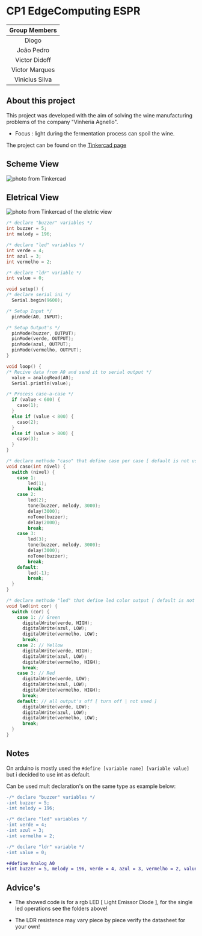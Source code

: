 # CP1 EdgeComputing ESPR
|  Group Members  |
|:--------------:|
| Diogo          | 
| João Pedro     |
| Victor Didoff  | 
| Victor Marques | 
| Vinicius Silva |

## About this project

This project was developed with the aim of solving the wine manufacturing problems of the company "Vinheria Agnello".

* Focus : light during the fermentation process can spoil the wine.

The project can be found on the [Tinkercad page](https://www.tinkercad.com/things/8I0yLO2iu7y-sizzling-jaban-inari/editel?sharecode=OmVJ87-UvctAihjdQgwiKVrBAiRXO5C5j4NxCy4afRk)

## Scheme View
![photo from Tinkercad](https://i.imgur.com/9cxrQ8x.png)

## Eletrical View
![photo from Tinkercad of the eletric view](https://i.imgur.com/aT5Xrrq.png)

```cpp
/* declare "buzzer" variables */
int buzzer = 5;
int melody = 196;

/* declare "led" variables */
int verde = 4;
int azul = 3;
int vermelho = 2;

/* declare "ldr" variable */
int value = 0;

void setup() {
/* declare serial ini */
  Serial.begin(9600);

/* Setup Input */
  pinMode(A0, INPUT);

/* Setup Output's */
  pinMode(buzzer, OUTPUT);
  pinMode(verde, OUTPUT);
  pinMode(azul, OUTPUT);
  pinMode(vermelho, OUTPUT);
}

void loop() {
/* Recive data from A0 and send it to serial output */
  value = analogRead(A0);
  Serial.println(value);

/* Process case-a-case */
  if (value < 600) {
    caso(1);
  }
  else if (value < 800) {
    caso(2);
  }
  else if (value > 800) {
    caso(3);
  }
}

/* declare methode "caso" that define case per case [ default is not used ] */
void caso(int nivel) {
  switch (nivel) {
  	case 1:
    	led(1);
    	break;
    case 2:
    	led(2);
    	tone(buzzer, melody, 3000);
    	delay(3000);
    	noTone(buzzer);
    	delay(2000);
    	break;
    case 3:
    	led(3);
    	tone(buzzer, melody, 3000);
    	delay(3000);
    	noTone(buzzer);
    	break;
    default:
    	led(-1);
    	break;
  }
}

/* declare methode "led" that define led color output [ default is not used ] */
void led(int cor) {
  switch (cor) {
    case 1: // Green
      digitalWrite(verde, HIGH);
      digitalWrite(azul, LOW);
      digitalWrite(vermelho, LOW);
      break;
    case 2: // Yellow
      digitalWrite(verde, HIGH);
      digitalWrite(azul, LOW);
      digitalWrite(vermelho, HIGH);
      break;
    case 3: // Red
      digitalWrite(verde, LOW);
      digitalWrite(azul, LOW);
      digitalWrite(vermelho, HIGH);
      break;
    default: // all output's off [ turn off | not used ]
      digitalWrite(verde, LOW);
      digitalWrite(azul, LOW);
      digitalWrite(vermelho, LOW);
      break;
  }
}
```

## Notes

On arduino is mostly used the `#define [variable name] [variable value] ` but i decided to use int as default.

Can be used mult declaration's on the same type as example below:

```diff
-/* declare "buzzer" variables */
-int buzzer = 5;
-int melody = 196;

-/* declare "led" variables */
-int verde = 4;
-int azul = 3;
-int vermelho = 2;

-/* declare "ldr" variable */
-int value = 0;

+#define Analog A0
+int buzzer = 5, melody = 196, verde = 4, azul = 3, vermelho = 2, value = 0;
```

## Advice's

* The showed code is for a rgb LED [ Light Emissor Diode ], for the single led operations see the folders above!

* The LDR resistence may vary piece by piece verify the datasheet for your own!
